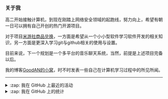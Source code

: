 ### 关于我

高二开始接触计算机，到现在刚踏上网络安全领域的起跑线，努力向上，希望有朝一日可以拥有自己开创的热门开源项目。

对于项目[米游社商品兑换](https://github.com/GOOD-AN/Mys-Exchange-Goods)，一方面是希望从一个小小型软件学习软件开发的相关知识，另一方面是更深入学习git与github相关的使用与设置。

目前来说，下一个规划是一个多平台的音乐聊天系统，当然，前提是上述项目完备以后。

我的博客[GoodAN的小窝](https://blog.goodant.top/)，时不时发表一些自己在计算机学习过程中的所见所闻。

---

<details>
  <summary>:zap: 我在 GitHub 上最近的活动</summary>
  
<!--START_SECTION:activity-->
1. 🗣 Commented on [#67](https://github.com/y1ndan/genshinhelper2/issues/67) in [y1ndan/genshinhelper2](https://github.com/y1ndan/genshinhelper2)
2. ❗️ Closed issue [#2](https://github.com/Nwflower/auto-plugin/issues/2) in [Nwflower/auto-plugin](https://github.com/Nwflower/auto-plugin)
3. 🗣 Commented on [#2](https://github.com/Nwflower/auto-plugin/issues/2) in [Nwflower/auto-plugin](https://github.com/Nwflower/auto-plugin)
4. ❗️ Opened issue [#2](https://github.com/Nwflower/auto-plugin/issues/2) in [Nwflower/auto-plugin](https://github.com/Nwflower/auto-plugin)
5. 🎉 Merged PR [#11](https://github.com/GOOD-AN/Mys-Exchange-Goods/pull/11) in [GOOD-AN/Mys-Exchange-Goods](https://github.com/GOOD-AN/Mys-Exchange-Goods)
<!--END_SECTION:activity-->

</details>

<details>
<summary>:zap: 我在 GitHub 上的统计</summary>

![GOOD-AN's github stats](https://github-readme-stats-umber-theta.vercel.app/api?username=GOOD-AN&count_private=true&show_icons=true&include_all_commits=true&line_height=28&card_width=400px) ![Top Langs](https://github-readme-stats-umber-theta.vercel.app/api/top-langs/?username=GOOD-AN&&layout=compact&&langs_count=6&&exclude_repo=GOOD-AN.github.io,GOOD-AN,github-readme-stats)
</details>
